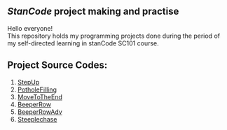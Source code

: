 ## *StanCode* project making and practise 
 Hello everyone!\
 This repository holds my programming projects done during the period of my self-directed learning in stanCode SC101 course.


## Project Source Codes: 
1. [StepUp](https://github.com/Mario-Chen-2007/Python-/blob/main/SC001_lecture01/StepUp.py)
2. [PotholeFilling](https://github.com/Mario-Chen-2007/Python-/blob/main/SC001_lecture01/PotholeFilling.py)
3. [MoveToTheEnd](https://github.com/Mario-Chen-2007/Python-/blob/main/SC001_lecture01/MoveToTheEnd.py)
4. [BeeperRow](https://github.com/Mario-Chen-2007/Python-/blob/main/SC001_lecture02/BeeperRow.py)
5. [BeeperRowAdv](https://github.com/Mario-Chen-2007/Python-/blob/main/SC001_lecture02/BeeperRowAdv.py)
6. [Steeplechase](https://github.com/Mario-Chen-2007/Python-/blob/main/SC001_lecture02/Steeplechase.py)
